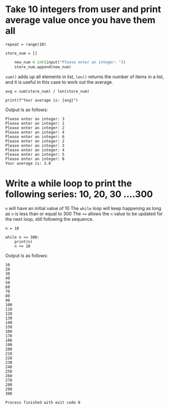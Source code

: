 # Take 10 integers from user and print average value once you have them all

`repeat = range(10)`

`store_num = []`

```for i in repeat:
    new_num = int(input("Please enter an integer: "))
    store_num.append(new_num)
 ```
`sum()` adds up all elements in list, `len()` returns the number of items in a list, and it is useful in this case to work out the average.

`avg = sum(store_num) / len(store_num)`

`print(f"Your average is: {avg}")`

Output is as follows:
```commandline
Please enter an integer: 3
Please enter an integer: 1
Please enter an integer: 2
Please enter an integer: 4
Please enter an integer: 6
Please enter an integer: 2
Please enter an integer: 3
Please enter an integer: 4
Please enter an integer: 5
Please enter an integer: 8
Your average is: 3.8
```

# Write a while loop to print the following series: 10, 20, 30 ....300

`n` will have an initial value of 10
The `while` loop will keep happening as long as `n` is less than or equal to 300
The `+=` allows the `n` value to be updated for the next loop, still following the sequence.
```
n = 10

while n <= 300:
    print(n)
    n += 10
   ```

Output is as follows:

```commandline
10
20
30
40
50
60
70
80
90
100
110
120
130
140
150
160
170
180
190
200
210
220
230
240
250
260
270
280
290
300

Process finished with exit code 0

```